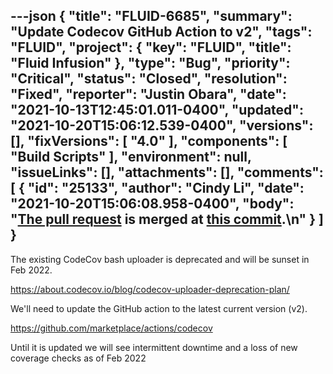 ---json
{
  "title": "FLUID-6685",
  "summary": "Update Codecov GitHub Action to v2",
  "tags": "FLUID",
  "project": {
    "key": "FLUID",
    "title": "Fluid Infusion"
  },
  "type": "Bug",
  "priority": "Critical",
  "status": "Closed",
  "resolution": "Fixed",
  "reporter": "Justin Obara",
  "date": "2021-10-13T12:45:01.011-0400",
  "updated": "2021-10-20T15:06:12.539-0400",
  "versions": [],
  "fixVersions": [
    "4.0"
  ],
  "components": [
    "Build Scripts"
  ],
  "environment": null,
  "issueLinks": [],
  "attachments": [],
  "comments": [
    {
      "id": "25133",
      "author": "Cindy Li",
      "date": "2021-10-20T15:06:08.958-0400",
      "body": "[The pull request](https://github.com/fluid-project/infusion/pull/1061) is merged at [this commit](https://github.com/fluid-project/infusion/commit/9cb44e822c8a4269567c6578f2754ce40279e521).\n"
    }
  ]
}
---
The existing CodeCov bash uploader is deprecated and will be sunset in Feb 2022. 

<https://about.codecov.io/blog/codecov-uploader-deprecation-plan/>

We'll need to update the GitHub action to the latest current version (v2).

<https://github.com/marketplace/actions/codecov>

Until it is updated we will see intermittent downtime and a loss of new coverage checks as of Feb 2022

        